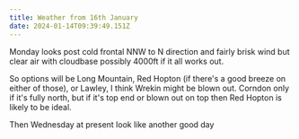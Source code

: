 ```yaml
---
title: Weather from 16th January
date: 2024-01-14T09:39:49.151Z
---
```

Monday looks post cold frontal NNW to N direction and fairly brisk wind but clear air with cloudbase possibly 4000ft if it all works out.

So options will be Long Mountain, Red Hopton (if there's a good breeze on either of those), or Lawley, I think Wrekin might be blown out.  Corndon only if it's fully north, but if it's top end or blown out on top then Red Hopton is likely to be ideal.

Then Wednesday at present look like another good day